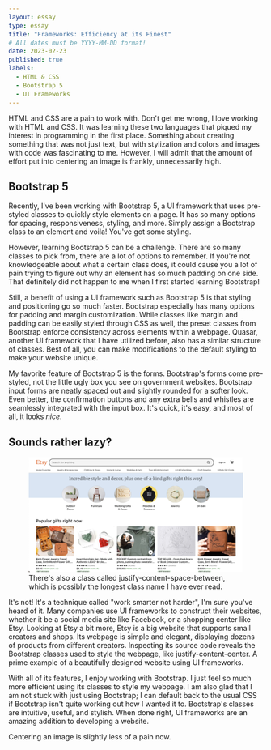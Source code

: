 ```yaml
---
layout: essay
type: essay
title: "Frameworks: Efficiency at its Finest"
# All dates must be YYYY-MM-DD format!
date: 2023-02-23
published: true
labels:
  - HTML & CSS
  - Bootstrap 5
  - UI Frameworks
---
```


HTML and CSS are a pain to work with. Don't get me wrong, I love working with HTML and CSS. It was learning these two languages that piqued my interest in programming in the first place. Something about creating something that was not just text, but with stylization and colors and images with code was fascinating to me. However, I will admit that the amount of effort put into centering an image is frankly, unnecessarily high.

## Bootstrap 5

Recently, I've been working with Bootstrap 5, a UI framework that uses pre-styled classes to quickly style elements on a page. It has so many options for spacing, responsiveness, styling, and more. Simply assign a Bootstrap class to an element and voila! You've got some styling.

However, learning Bootstrap 5 can be a challenge. There are so many classes to pick from, there are a lot of options to remember. If you're not knowledgeable about what a certain class does, it could cause you a lot of pain trying to figure out why an element has so much padding on one side. That definitely did not happen to me when I first started learning Bootstrap! 

Still, a benefit of using a UI framework such as Bootstrap 5 is that styling and positioning go so much faster. Bootstrap especially has many options for padding and margin customization. While classes like margin and padding can be easily styled through CSS as well, the preset classes from Bootstrap enforce consistency across elements within a webpage. Quasar, another UI framework that I have utilized before, also has a similar structure of classes. Best of all, you can make modifications to the default styling to make your website unique.

My favorite feature of Bootstrap 5 is the forms. Bootstrap's forms come pre-styled, not the little ugly box you see on government websites. Bootstrap input forms are neatly spaced out and slightly rounded for a softer look. Even better, the confirmation buttons and any extra bells and whistles are seamlessly integrated with the input box. It's quick, it's easy, and most of all, it looks *nice*.

## Sounds rather lazy?

<figure class="figure float-end ps-4">
  <img width="600px" src="../img/frameworks/etsy.png" class="figure-img img-fluid rounded" alt="A generic square placeholder image with rounded corners in a figure.">
  <figcaption class="figure-caption">There's also a class called justify-content-space-between, which is possibly the longest class name I have ever read.</figcaption>
</figure>

It's not! It's a technique called "work smarter not harder", I'm sure you've heard of it. Many companies use UI frameworks to construct their websites, whether it be a social media site like Facebook, or a shopping center like Etsy. Looking at Etsy a bit more, Etsy is a big website that supports small creators and shops. Its webpage is simple and elegant, displaying dozens of products from different creators. Inspecting its source code reveals the Bootstrap classes used to style the webpage, like justify-content-center. A prime example of a beautifully designed website using UI frameworks.

With all of its features, I enjoy working with Bootstrap. I just feel so much more efficient using its classes to style my webpage. I am also glad that I am not stuck with just using Bootstrap; I can default back to the usual CSS if Bootstrap isn't quite working out how I wanted it to. Bootstrap's classes are intuitive, useful, and stylish. When done right, UI frameworks are an amazing addition to developing a website.

Centering an image is slightly less of a pain now.
